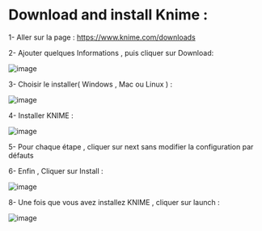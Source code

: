 # Download and install Knime :

1- Aller sur la page : https://www.knime.com/downloads

2- Ajouter quelques Informations , puis cliquer sur Download: 

![image](https://user-images.githubusercontent.com/78825764/223396917-04dc4030-1ad3-4602-b6df-8758efe351f9.png)

3- Choisir le installer( Windows , Mac ou Linux ) : 

![image](https://user-images.githubusercontent.com/78825764/223397949-b01734ae-d350-4987-ad10-e8e3ab8083fa.png)

4- Installer KNIME :

![image](https://user-images.githubusercontent.com/78825764/223401478-53077180-97a9-4ac7-b0f7-1e332b64beca.png)

5- Pour chaque étape , cliquer sur next sans modifier la configuration par défauts

6- Enfin , Cliquer sur Install :

![image](https://user-images.githubusercontent.com/78825764/223410674-d868571c-3e35-4569-820b-4fc5b0d30d98.png)

8- Une fois que vous avez installez KNIME , cliquer sur launch : 

![image](https://user-images.githubusercontent.com/78825764/223411865-530912db-2127-4cc5-bd3d-aaa3492d5fab.png)
